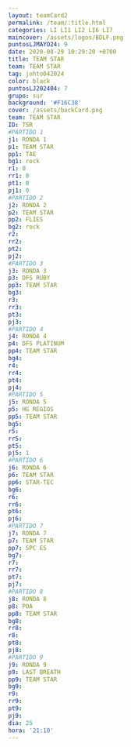 ```yaml
---
layout: teamCard2
permalink: /team/:title.html
categories: LI LI1 LI2 LI6 LI7 
maincover: /assets/logos/BDLF.png
puntosLJMAYO24: 9
date: 2020-08-29 10:29:20 +0700
title: TEAM STAR
team: TEAM STAR
tag: johto042024
color: black
puntosLJ202404: 7
grupo: sur
background: '#F16C38'
cover: /assets/backCard.png
team: TEAM STAR
ID: TSR
#PARTIDO 1
j1: RONDA 1
p1: TEAM STAR
pp1: TAE
bg1: rock
r1: 0
rr1: 0
pt1: 0
pj1: 0
#PARTIDO 2
j2: RONDA 2
p2: TEAM STAR
pp2: FLIES
bg2: rock
r2: 
rr2: 
pt2: 
pj2: 
#PARTIDO 3
j3: RONDA 3
p3: DFS RUBY
pp3: TEAM STAR
bg3:
r3: 
rr3: 
pt3: 
pj3: 
#PARTIDO 4
j4: RONDA 4
p4: DFS PLATINUM
pp4: TEAM STAR
bg4: 
r4: 
rr4: 
pt4: 
pj4: 
#PARTIDO 5
j5: RONDA 5
p5: HG REGIOS
pp5: TEAM STAR
bg5: 
r5: 
rr5: 
pt5: 
pj5: 1
#PARTIDO 6
j6: RONDA 6
p6: TEAM STAR
pp6: STAR-TEC
bg6: 
r6: 
rr6: 
pt6: 
pj6: 
#PARTIDO 7
j7: RONDA 7
p7: TEAM STAR
pp7: SPC ES
bg7: 
r7: 
rr7: 
pt7: 
pj7: 
#PARTIDO 8
j8: RONDA 8
p8: POA
pp8: TEAM STAR
bg8: 
rr8: 
r8: 
pt8: 
pj8: 
#PARTIDO 9
j9: RONDA 9
p9: LAST BREATH
pp9: TEAM STAR
bg9:
r9: 
rr9: 
pt9: 
pj9: 
dia: 25
hora: '21:10'
---
```



